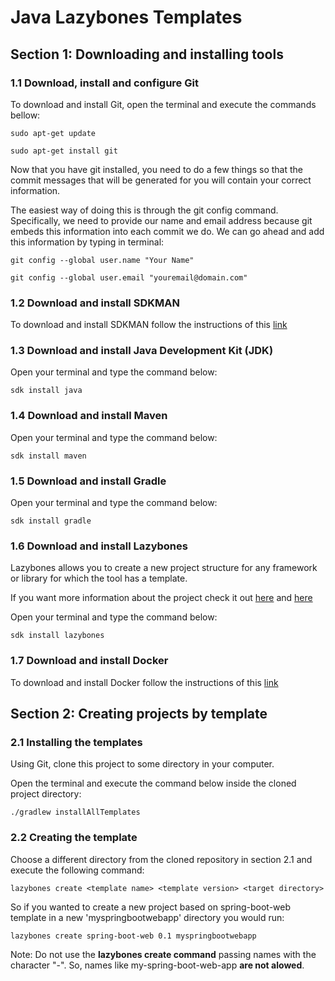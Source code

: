 # Java Lazybones Templates

## Section 1: Downloading and installing tools

### 1.1 Download, install and configure Git

To download and install Git, open the terminal and execute the commands bellow:

`sudo apt-get update`

`sudo apt-get install git`

Now that you have git installed, you need to do a few things so that the commit messages that will be generated for you will contain your correct information.

The easiest way of doing this is through the git config command. Specifically, we need to provide our name and email address because git embeds this information into each commit we do. We can go ahead and add this information by typing in terminal:

`git config --global user.name "Your Name"`

`git config --global user.email "youremail@domain.com"`

### 1.2 Download and install SDKMAN

To download and install SDKMAN follow the instructions of this [link](http://sdkman.io/install.html)

### 1.3 Download and install Java Development Kit (JDK)

Open your terminal and type the command below:

`sdk install java`

### 1.4 Download and install Maven

Open your terminal and type the command below:

`sdk install maven`

### 1.5 Download and install Gradle

Open your terminal and type the command below:

`sdk install gradle`

### 1.6 Download and install Lazybones

Lazybones allows you to create a new project structure for any framework or library for which the tool has a template. 

If you want more information about the project check it out [here](https://github.com/pledbrook/lazybones/) and [here](https://github.com/pledbrook/lazybones/wiki/Template-developers-guide)

Open your terminal and type the command below:

`sdk install lazybones`

### 1.7 Download and install Docker

To download and install Docker follow the instructions of this [link](DOCKERINSTALLATION.md)

## Section 2: Creating projects by template

### 2.1 Installing the templates 

Using Git, clone this project to some directory in your computer.

Open the terminal and execute the command below inside the cloned  project directory:

`./gradlew installAllTemplates`

### 2.2 Creating the template

Choose a different directory from the cloned repository in section 2.1 and execute the following command:

`lazybones create <template name> <template version> <target directory>`

So if you wanted to create a new project based on spring-boot-web template in a new 'myspringbootwebapp' directory you would run:

`lazybones create spring-boot-web 0.1 myspringbootwebapp`

Note: Do not use the **lazybones create command** passing names with the character "-". So, names like my-spring-boot-web-app **are not alowed**.